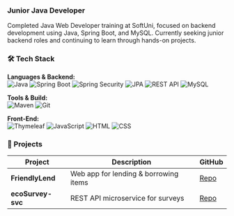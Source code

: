 ### Junior Java Developer

Completed Java Web Developer training at SoftUni, focused on backend development using Java, Spring Boot, and MySQL.
Currently seeking junior backend roles and continuing to learn through hands-on projects.

### 🛠 Tech Stack

**Languages & Backend:**  
![Java](https://img.shields.io/badge/Java-ED8B00?style=flat-square&logo=java&logoColor=white)
![Spring Boot](https://img.shields.io/badge/Spring_Boot-6DB33F?style=flat-square&logo=spring-boot&logoColor=white)
![Spring Security](https://img.shields.io/badge/Spring_Security-6DB33F?style=flat-square&logo=spring-security&logoColor=white)
![JPA](https://img.shields.io/badge/JPA_(Hibernate)-59666C?style=flat-square)
![REST API](https://img.shields.io/badge/REST_API-003366?style=flat-square)
![MySQL](https://img.shields.io/badge/MySQL-4479A1?style=flat-square&logo=mysql&logoColor=white)

**Tools & Build:**  
![Maven](https://img.shields.io/badge/Maven-C71A36?style=flat-square&logo=apache-maven&logoColor=white)
![Git](https://img.shields.io/badge/Git-F05032?style=flat-square&logo=git&logoColor=white)

**Front-End:**  
![Thymeleaf](https://img.shields.io/badge/Thymeleaf-005F0F?style=flat-square&logo=thymeleaf&logoColor=white)
![JavaScript](https://img.shields.io/badge/JavaScript-F7DF1E?style=flat-square&logo=javascript&logoColor=black)
![HTML](https://img.shields.io/badge/HTML5-E34F26?style=flat-square&logo=html5&logoColor=white)
![CSS](https://img.shields.io/badge/CSS3-1572B6?style=flat-square&logo=css3&logoColor=white)


### 📁 Projects

| Project | Description | GitHub |
|--------|-------------|--------|
| **FriendlyLend** | Web app for lending & borrowing items | [Repo](https://github.com/Boryana-Mihaylova/friendly-lend-app) |
| **ecoSurvey-svc** | REST API microservice for surveys | [Repo](https://github.com/Boryana-Mihaylova/ecoSurvey-svc) |
